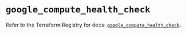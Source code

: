 # `google_compute_health_check`

Refer to the Terraform Registry for docs: [`google_compute_health_check`](https://registry.terraform.io/providers/hashicorp/google/5.22.0/docs/resources/compute_health_check).
